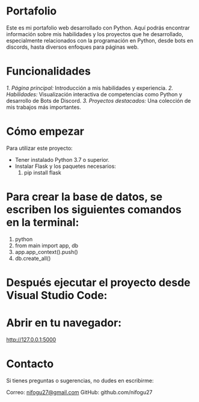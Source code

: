 # Portafolio
Este es mi portafolio web desarrollado con Python. Aquí podrás encontrar información sobre mis habilidades y los proyectos que he desarrollado, especialmente relacionados con la programación en Python, desde bots en discords, hasta diversos enfoques para páginas web.

# Funcionalidades
*1. Página principal:* Introducción a mis habilidades y experiencia.
*2. Habilidades:* Visualización interactiva de competencias como Python y desarrollo de Bots de Discord.
*3. Proyectos destacados:* Una colección de mis trabajos más importantes.

# Cómo empezar
Para utilizar este proyecto:

- Tener instalado Python 3.7 o superior.
- Instalar Flask y los paquetes necesarios:
  1. pip install flask  

# Para crear la base de datos, se escriben los siguientes comandos en la terminal:
1. python
2. from main import app, db  
3. app.app_context().push()  
4. db.create_all()  

# Después ejecutar el proyecto desde Visual Studio Code:
# Abrir en tu navegador:
http://127.0.0.1:5000  

# Contacto
Si tienes preguntas o sugerencias, no dudes en escribirme:

Correo: nifogu27@gmail.com
GitHub: github.com/nifogu27
